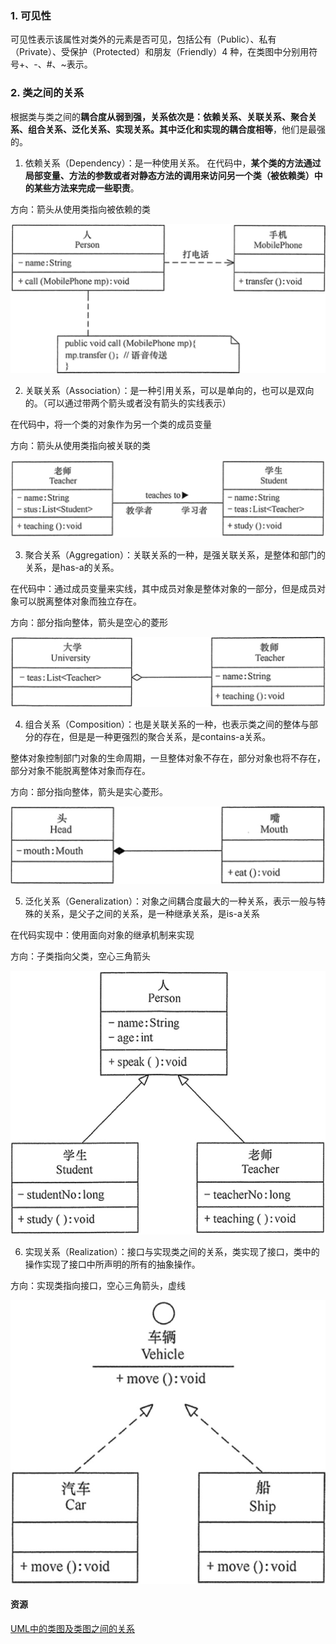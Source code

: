 ### 1. 可见性
可见性表示该属性对类外的元素是否可见，包括公有（Public）、私有（Private）、受保护（Protected）和朋友（Friendly）4 种，在类图中分别用符号+、-、#、~表示。
### 2. 类之间的关系
根据类与类之间的**耦合度从弱到强，关系依次是：依赖关系、关联关系、聚合关系、组合关系、泛化关系、实现关系。其中泛化和实现的耦合度相等**，他们是最强的。

1. 依赖关系（Dependency）：是一种使用关系。
在代码中，**某个类的方法通过局部变量、方法的参数或者对静态方法的调用来访问另一个类（被依赖类）中的某些方法来完成一些职责**。

方向：箭头从使用类指向被依赖的类

![依赖关系的实例](doc/img/1981575516167_.pic.jpg)

2. 关联关系（Association）：是一种引用关系，可以是单向的，也可以是双向的。（可以通过带两个箭头或者没有箭头的实线表示）

在代码中，将一个类的对象作为另一个类的成员变量

方向：箭头从使用类指向被关联的类

![关联关系的实例](doc/img/1991575526936_.pic.jpg)

3. 聚合关系（Aggregation）：关联关系的一种，是强关联关系，是整体和部门的关系，是has-a的关系。

在代码中：通过成员变量来实线，其中成员对象是整体对象的一部分，但是成员对象可以脱离整体对象而独立存在。

方向：部分指向整体，箭头是空心的菱形

![聚合关系的实例](doc/img/2001575528215_.pic.jpg)

4. 组合关系（Composition）：也是关联关系的一种，也表示类之间的整体与部分的存在，但是是一种更强烈的聚合关系，是contains-a关系。

整体对象控制部门对象的生命周期，一旦整体对象不存在，部分对象也将不存在，部分对象不能脱离整体对象而存在。

方向：部分指向整体，箭头是实心菱形。

![组合关系的实例](doc/img/2011575528545_.pic.jpg)

5. 泛化关系（Generalization）：对象之间耦合度最大的一种关系，表示一般与特殊的关系，是父子之间的关系，是一种继承关系，是is-a关系

在代码实现中：使用面向对象的继承机制来实现

方向：子类指向父类，空心三角箭头

![泛化关系实例](doc/img/2021575528845_.pic.jpg)

6. 实现关系（Realization）：接口与实现类之间的关系，类实现了接口，类中的操作实现了接口中所声明的所有的抽象操作。

方向：实现类指向接口，空心三角箭头，虚线

![实现关系实例](doc/img/2031575528881_.pic.jpg)

#### 资源
[UML中的类图及类图之间的关系](http://c.biancheng.net/view/1319.html)























